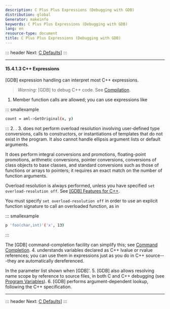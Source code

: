 ```yaml
---
description: C Plus Plus Expressions (Debugging with GDB)
distribution: global
Generator: makeinfo
keywords: C Plus Plus Expressions (Debugging with GDB)
lang: en
resource-type: document
title: C Plus Plus Expressions (Debugging with GDB)
---
```

::: header
Next: [C Defaults](C-Defaults.html#C-Defaults)]
:::

---

#### 15.4.1.3 C++ Expressions

[GDB] expression handling can interpret most C++ expressions.

> *Warning:* [GDB] to debug C++ code. See [Compilation](Compilation.html#Compilation).

1. Member function calls are allowed; you can use expressions like

::: smallexample

```bash
count = aml->GetOriginal(x, y)
```

:::
2. .
3.  does not perform overload resolution involving user-defined type conversions, calls to constructors, or instantiations of templates that do not exist in the program. It also cannot handle ellipsis argument lists or default arguments.

It does perform integral conversions and promotions, floating-point promotions, arithmetic conversions, pointer conversions, conversions of class objects to base classes, and standard conversions such as those of functions or arrays to pointers; it requires an exact match on the number of function arguments.

Overload resolution is always performed, unless you have specified `set overload-resolution off`. See [[GDB] Features for C++](Debugging-C-Plus-Plus.html#Debugging-C-Plus-Plus).

You must specify `set overload-resolution off` in order to use an explicit function signature to call an overloaded function, as in

::: smallexample

```bash
p 'foo(char,int)'('x', 13)
```

:::

The [GDB] command-completion facility can simplify this; see [Command Completion](Completion.html#Completion).
4.  understands variables declared as C++ lvalue or rvalue references; you can use them in expressions just as you do in C++ source---they are automatically dereferenced.

In the parameter list shown when [GDB]'.
5. [GDB] also allows resolving name scope by reference to source files, in both C and C++ debugging (see [Program Variables](Variables.html#Variables)).
6. [GDB] performs argument-dependent lookup, following the C++ specification.

---

::: header
Next: [C Defaults](C-Defaults.html#C-Defaults)]
:::
